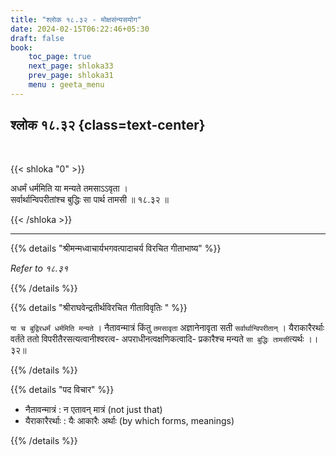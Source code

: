 ```yaml
---
title: "श्लोक १८.३२ - मोक्षसंन्यसयोग"
date: 2024-02-15T06:22:46+05:30
draft: false
book:
    toc_page: true
    next_page: shloka33
    prev_page: shloka31
    menu : geeta_menu
---
```




## श्लोक १८.३२ {class=text-center}

<br/>

{{< shloka  "0"  >}}

अधर्मं धर्ममिति या मन्यते तमसाऽऽवृता ।  
सर्वार्थान्विपरीतांश्च बुद्धिः सा पार्थ तामसी ॥ १८.३२ ॥  

{{< /shloka >}}

---


{{% details "श्रीमन्मध्वाचार्यभगवत्पादाचर्य विरचित  गीताभाष्य" %}}

*Refer to १८.३१*

{{% /details %}}



{{% details "श्रीराघवेन्द्रतीर्थविरचित गीताविवृतिः " %}}

`या च बुद्विरधर्मं धर्ममिति मन्यते` । नैतावन्मात्रं किंतु `तमसावृता` 
अज्ञानेनावृता सती `सर्वार्थान्विपरीतान्‌` । यैराकारैरर्थाः वर्तंते ततो 
विपरीतैरसत्यत्वानीश्वरत्व- अपराधीनत्वक्षणिकत्वादि- प्रकारैश्च मन्यते 
`सा बुद्धिः तामसी`त्यर्थः ।। ३२॥

{{% /details %}}



{{% details "पद विचार" %}}

- नैतावन्मात्रं :  न एतावन् मात्रं (not just that)
- यैराकारैरर्थाः : यैः आकारैः अर्थाः (by which forms, meanings)

{{% /details %}}
